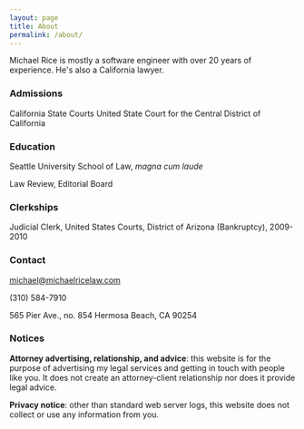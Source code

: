 ```yaml
---
layout: page
title: About
permalink: /about/
---
```


Michael Rice is mostly a software engineer with over 20 years of experience. He's also a California lawyer.

### Admissions
California State Courts
United State Court for the Central District of California

### Education
Seattle University School of Law, *magna cum laude*

Law Review, Editorial Board

### Clerkships
Judicial Clerk, United States Courts, District of Arizona (Bankruptcy), 2009-2010

### Contact

[michael@michaelricelaw.com](mailto:michael@michaelricelaw.com)

(310) 584-7910

565 Pier Ave., no. 854
Hermosa Beach, CA 90254


### Notices

**Attorney advertising, relationship, and advice**: this website is for the purpose of advertising my legal services and getting in touch with people like you. It does not create an attorney-client relationship nor does it provide legal advice.

**Privacy notice**: other than standard web server logs, this website does not collect or use any information from you.

